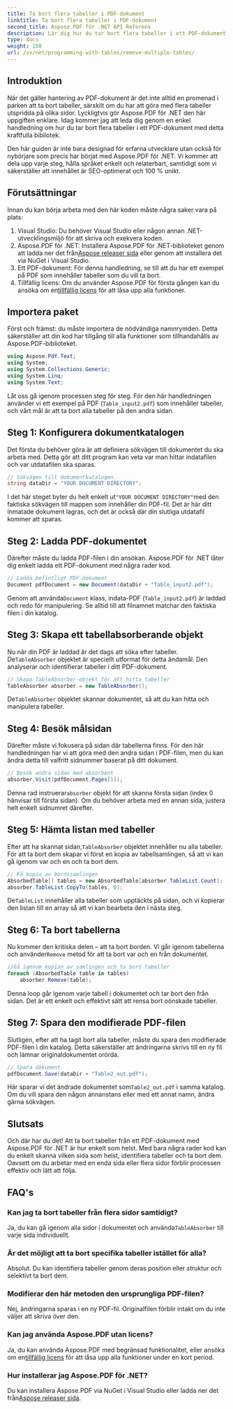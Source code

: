 ```yaml
---
title: Ta bort flera tabeller i PDF-dokument
linktitle: Ta bort flera tabeller i PDF-dokument
second_title: Aspose.PDF för .NET API Referens
description: Lär dig hur du tar bort flera tabeller i ett PDF-dokument med Aspose.PDF för .NET. Steg-för-steg-guide med kodexempel, vanliga frågor och detaljerade förklaringar.
type: docs
weight: 150
url: /sv/net/programming-with-tables/remove-multiple-tables/
---
```

## Introduktion

När det gäller hantering av PDF-dokument är det inte alltid en promenad i parken att ta bort tabeller, särskilt om du har att göra med flera tabeller utspridda på olika sidor. Lyckligtvis gör Aspose.PDF för .NET den här uppgiften enklare. Idag kommer jag att leda dig genom en enkel handledning om hur du tar bort flera tabeller i ett PDF-dokument med detta kraftfulla bibliotek.

Den här guiden är inte bara designad för erfarna utvecklare utan också för nybörjare som precis har börjat med Aspose.PDF för .NET. Vi kommer att dela upp varje steg, hålla språket enkelt och relaterbart, samtidigt som vi säkerställer att innehållet är SEO-optimerat och 100 % unikt.

## Förutsättningar

Innan du kan börja arbeta med den här koden måste några saker vara på plats:

1. Visual Studio: Du behöver Visual Studio eller någon annan .NET-utvecklingsmiljö för att skriva och exekvera koden.
2. Aspose.PDF för .NET: Installera Aspose.PDF för .NET-biblioteket genom att ladda ner det från[Aspose releaser sida](https://releases.aspose.com/pdf/net/) eller genom att installera det via NuGet i Visual Studio.
3. Ett PDF-dokument: För denna handledning, se till att du har ett exempel på PDF som innehåller tabeller som du vill ta bort.
4.  Tillfällig licens: Om du använder Aspose.PDF för första gången kan du ansöka om en[tillfällig licens](https://purchase.aspose.com/temporary-license/) för att låsa upp alla funktioner.

## Importera paket

Först och främst: du måste importera de nödvändiga namnrymden. Detta säkerställer att din kod har tillgång till alla funktioner som tillhandahålls av Aspose.PDF-biblioteket.

```csharp
using Aspose.Pdf.Text;
using System;
using System.Collections.Generic;
using System.Linq;
using System.Text;
```

Låt oss gå igenom processen steg för steg. För den här handledningen använder vi ett exempel på PDF (`Table_input2.pdf`) som innehåller tabeller, och vårt mål är att ta bort alla tabeller på den andra sidan.

## Steg 1: Konfigurera dokumentkatalogen
Det första du behöver göra är att definiera sökvägen till dokumentet du ska arbeta med. Detta gör att ditt program kan veta var man hittar indatafilen och var utdatafilen ska sparas.

```csharp
// Sökvägen till dokumentkatalogen.
string dataDir = "YOUR DOCUMENT DIRECTORY";
```

 I det här steget byter du helt enkelt ut`"YOUR DOCUMENT DIRECTORY"`med den faktiska sökvägen till mappen som innehåller din PDF-fil. Det är här ditt inmatade dokument lagras, och det är också där din slutliga utdatafil kommer att sparas.

## Steg 2: Ladda PDF-dokumentet
Därefter måste du ladda PDF-filen i din ansökan. Aspose.PDF för .NET låter dig enkelt ladda ett PDF-dokument med några rader kod.

```csharp
// Ladda befintligt PDF-dokument
Document pdfDocument = new Document(dataDir + "Table_input2.pdf");
```

 Genom att använda`Document` klass, indata-PDF (`Table_input2.pdf`) är laddad och redo för manipulering. Se alltid till att filnamnet matchar den faktiska filen i din katalog.

## Steg 3: Skapa ett tabellabsorberande objekt
 Nu när din PDF är laddad är det dags att söka efter tabeller. De`TableAbsorber` objektet är speciellt utformat för detta ändamål. Den analyserar och identifierar tabeller i ditt PDF-dokument.

```csharp
// Skapa TableAbsorber-objekt för att hitta tabeller
TableAbsorber absorber = new TableAbsorber();
```

 De`TableAbsorber` objektet skannar dokumentet, så att du kan hitta och manipulera tabeller.

## Steg 4: Besök målsidan
Därefter måste vi fokusera på sidan där tabellerna finns. För den här handledningen har vi att göra med den andra sidan i PDF-filen, men du kan ändra detta till valfritt sidnummer baserat på ditt dokument.

```csharp
// Besök andra sidan med absorbent
absorber.Visit(pdfDocument.Pages[1]);
```

 Denna rad instruerar`absorber` objekt för att skanna första sidan (index 0 hänvisar till första sidan). Om du behöver arbeta med en annan sida, justera helt enkelt sidnumret därefter.

## Steg 5: Hämta listan med tabeller
 Efter att ha skannat sidan,`TableAbsorber` objektet innehåller nu alla tabeller. För att ta bort dem skapar vi först en kopia av tabellsamlingen, så att vi kan gå igenom var och en och ta bort dem.

```csharp
// Få kopia av bordssamlingen
AbsorbedTable[] tables = new AbsorbedTable[absorber.TableList.Count];
absorber.TableList.CopyTo(tables, 0);
```

 De`TableList` innehåller alla tabeller som upptäckts på sidan, och vi kopierar den listan till en array så att vi kan bearbeta den i nästa steg.

## Steg 6: Ta bort tabellerna
 Nu kommer den kritiska delen – att ta bort borden. Vi går igenom tabellerna och använder`Remove` metod för att ta bort var och en från dokumentet.

```csharp
//Gå igenom kopian av samlingen och ta bort tabeller
foreach (AbsorbedTable table in tables)
    absorber.Remove(table);
```

Denna loop går igenom varje tabell i dokumentet och tar bort den från sidan. Det är ett enkelt och effektivt sätt att rensa bort oönskade tabeller.

## Steg 7: Spara den modifierade PDF-filen
Slutligen, efter att ha tagit bort alla tabeller, måste du spara den modifierade PDF-filen i din katalog. Detta säkerställer att ändringarna skrivs till en ny fil och lämnar originaldokumentet orörda.

```csharp
// Spara dokument
pdfDocument.Save(dataDir + "Table2_out.pdf");
```

 Här sparar vi det ändrade dokumentet som`Table2_out.pdf` i samma katalog. Om du vill spara den någon annanstans eller med ett annat namn, ändra gärna sökvägen.

## Slutsats

Och där har du det! Att ta bort tabeller från ett PDF-dokument med Aspose.PDF för .NET är hur enkelt som helst. Med bara några rader kod kan du enkelt skanna vilken sida som helst, identifiera tabeller och ta bort dem. Oavsett om du arbetar med en enda sida eller flera sidor förblir processen effektiv och lätt att följa.

## FAQ's

### Kan jag ta bort tabeller från flera sidor samtidigt?
 Ja, du kan gå igenom alla sidor i dokumentet och använda`TableAbsorber` till varje sida individuellt.

### Är det möjligt att ta bort specifika tabeller istället för alla?
Absolut. Du kan identifiera tabeller genom deras position eller struktur och selektivt ta bort dem.

### Modifierar den här metoden den ursprungliga PDF-filen?
Nej, ändringarna sparas i en ny PDF-fil. Originalfilen förblir intakt om du inte väljer att skriva över den.

### Kan jag använda Aspose.PDF utan licens?
 Ja, du kan använda Aspose.PDF med begränsad funktionalitet, eller ansöka om en[tillfällig licens](https://purchase.aspose.com/temporary-license/) för att låsa upp alla funktioner under en kort period.

### Hur installerar jag Aspose.PDF för .NET?
 Du kan installera Aspose.PDF via NuGet i Visual Studio eller ladda ner det från[Aspose releaser sida](https://releases.aspose.com/pdf/net/).